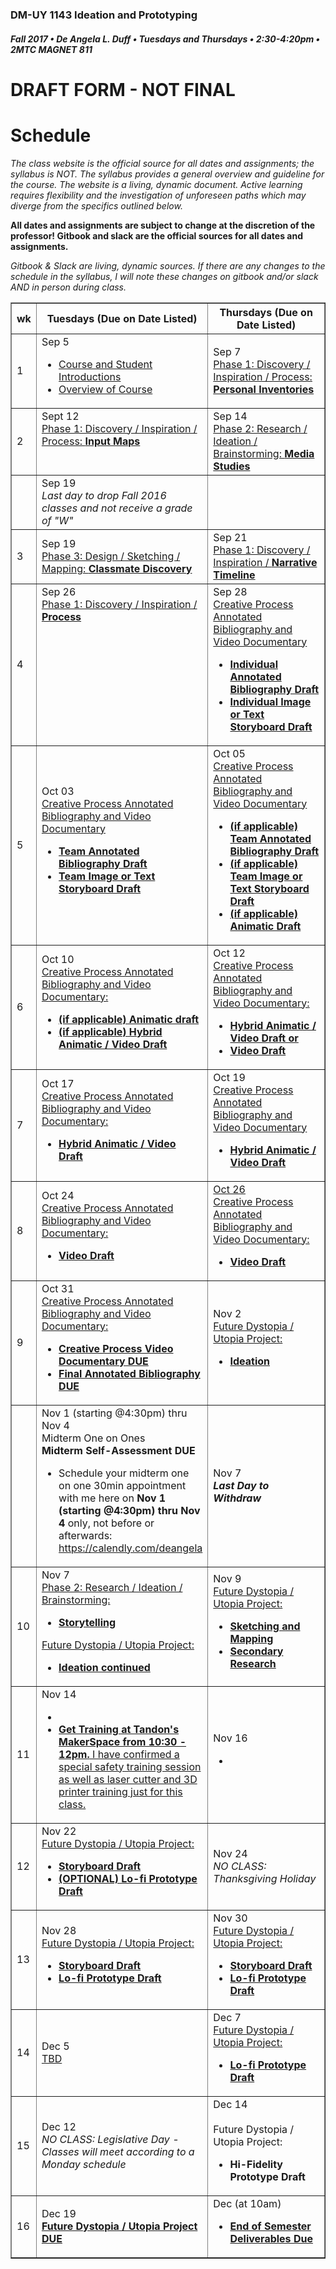 ### DM-UY 1143 Ideation and Prototyping
##### Fall 2017 • De Angela L. Duff • Tuesdays and Thursdays • 2:30-4:20pm • 2MTC MAGNET 811
# DRAFT FORM - NOT FINAL
# Schedule

_The class website is the official source for all dates and assignments; the syllabus is NOT. The syllabus provides a general overview and guideline for the course. The website is a living, dynamic document. Active learning requires flexibility and the investigation of unforeseen paths which may diverge from the specifics outlined below._


**All dates and assignments are subject to change at the discretion of the professor! Gitbook and slack are the official sources for all dates and assignments.**

*Gitbook & Slack are living, dynamic sources. If there are any changes to the schedule in the syllabus, I will note these changes on gitbook and/or slack AND in person during class.*
<table border="1">
<tr>
<th width="4%">wk</th>
<th width="48%">Tuesdays (Due on Date Listed)</th>
<th width="48%">Thursdays (Due on Date Listed)</th>
</tr>
<tr>
<td>1</td>
<td>Sep 5<br><a href="week_1_detail.md">
<ul>
<li>Course and Student Introductions</li>
<li>Overview of Course</li></a></td>
<td>Sep 7<br><a href="week_1_detail.md">Phase 1: Discovery / Inspiration / Process: <strong>Personal Inventories</strong</li></ul></a></td>
</tr>
<tr>
<td>2</td> 
<td valign="top">Sept 12<br><a href="week_2_detail.md">Phase 1: Discovery / Inspiration / Process: <strong>Input Maps</strong></a></td>
<td valign="top">Sep 14<br><a href="week_2_detail.md">Phase 2: Research / Ideation / Brainstorming: <strong>Media Studies</strong></a></td>
</tr>
<tr>
<td><td>Sep 19<br><i>Last day to drop Fall 2016 classes and not receive a grade of "W"</i></td><td></td>
</tr>
<tr>
<td>3</td>    
<td>Sep 19<br><a href="week_3_detail.md">Phase 3: Design / Sketching / Mapping: <strong>Classmate Discovery</strong></a></td>
<td valign="top">Sep 21<br><a href="week_3_detail.md">Phase 1: Discovery / Inspiration / <strong>Narrative Timeline</strong> </a></td>
</tr>
<tr>
<td>4</td>
<td valign="top">Sep 26<br><a href="week_4_detail.md">Phase 1: Discovery / Inspiration / <strong>Process</strong></strong></a></td>
<td>Sep 28<br><a href="week_4_detail.md">Creative Process Annotated Bibliography and Video Documentary <strong>
<ul>
<li>Individual Annotated Bibliography Draft</li>
<li>Individual Image or Text Storyboard Draft</li>
</ul></strong></a></td>
</tr>
<tr>
<td>5</td>
<td>Oct 03<br><a href="week_5_detail.md">Creative Process Annotated Bibliography and Video Documentary <strong>
<ul>
<li>Team Annotated Bibliography Draft</li>
<li>Team Image or Text Storyboard Draft</li>      
</ul></strong></a></td>
<td>Oct 05<br><a href="week_5_detail.md">Creative Process Annotated Bibliography and Video Documentary 
<strong>
<ul>
<li>(if applicable) Team Annotated Bibliography Draft</li>
<li>(if applicable) Team Image or Text Storyboard Draft</li>
<li>(if applicable) Animatic Draft</li>
</ul>
</strong></a></td>
</tr>
<tr>
<td>6</td>    
<td>Oct 10<br><a href="week_6_detail.md">Creative Process Annotated Bibliography and Video Documentary: <strong>
<ul>
<li>(if applicable) Animatic draft</li>
<li>(if applicable) Hybrid Animatic / Video Draft</li>
</ul>
</strong></a></td>
<td>Oct 12<br><a href="week_6_detail.md">Creative Process Annotated Bibliography and Video Documentary: 
<strong>
<ul>
<li>Hybrid Animatic / Video Draft or</li>
<li>Video Draft</li>
</ul>
</strong></a></td>
</tr>
<tr>
<td>7</td>     
<td>Oct 17<br><a href="week_7_detail.md">Creative Process Annotated Bibliography and Video Documentary: 
<strong>
<ul>
<li>Hybrid Animatic / Video Draft</li>
</ul>
</strong></a></td>
<td>Oct 19<br><a href="week_7_detail.md">Creative Process Annotated Bibliography and Video Documentary
<strong>
<ul>
<li>Hybrid Animatic / Video Draft</li>
</ul>
</strong></a></td>
</tr>
<tr>
<td>8</td>     
<td>Oct 24<br><a href="week_8_detail.md">Creative Process Annotated Bibliography and Video Documentary: <strong><ul><li>Video Draft</li></ul></strong></a></td>
<td valign="top"><a href="week_8_detail.md">Oct 26<br>Creative Process Annotated Bibliography and Video Documentary: <strong><ul><li>Video Draft</li></ul></strong></a></td>
</tr> 
<tr>
<td>9</td>      
<td valign="top">Oct 31<br><a href="week_9_detail.md">Creative Process Annotated Bibliography and Video Documentary: 
<strong>
<ul>
<li>Creative Process Video Documentary DUE</li>
<li>Final Annotated Bibliography DUE</li>
</ul></as></td>
<td>Nov 2<br><a href="week_9_detail.md">Future Dystopia / Utopia Project: 
<strong>
<ul>
<li>Ideation</li> 
</ul>
</strong></a></td>
</tr>
<tr>
<td></td><td>Nov 1 (starting @4:30pm) thru Nov 4<br>Midterm One on Ones<br><strong>Midterm Self-Assessment DUE</strong> <ul><li>Schedule your midterm one on one 30min appointment with me here on <strong>Nov 1 (starting @4:30pm) thru Nov 4</strong> only, not before or afterwards: <a href="https://calendly.com/deangela" target="_blank">https://calendly.com/deangela</a></li></ul></td>
<td>Nov 7<br><strong><i>Last Day to Withdraw</i></strong></td>
</tr>
<tr>
<td>10</td>     
<td>Nov 7<br><a href="week_10_detail.md">Phase 2: Research / Ideation / Brainstorming: <ul><li><strong>Storytelling</strong></li></ul>
Future Dystopia / Utopia Project: 
<strong><ul>
<li>Ideation continued</li>     
</ul></strong></a></td>
<td>Nov 9<br><a href="week_10_detail.md">Future Dystopia / Utopia Project: <strong>
<ul>
<li>Sketching and Mapping</li>
<li>Secondary Research</li>
</ul></strong></a></td>
</tr>
<tr>
<td>11</td>   
<td>Nov 14<br>
<a href="week_11_detail.md">
<ul>
<li></li>
<li><strong>Get Training at Tandon's MakerSpace from 10:30 - 12pm.</strong> I have confirmed a special safety training session as well as laser cutter and 3D printer training just for this class.</li></ul></a></td>
<td>Nov 16<br><a href="week_11_detail.md">
<ul>
<li></li>
</ul></a></td>
</tr>
<tr>
<td>12</td>   
<td>Nov 22<br><a href="week_12_detail.md">Future Dystopia / Utopia Project: 
<ul>
<li><strong>Storyboard Draft</li>
<li>(OPTIONAL) Lo-fi Prototype Draft</li>
</ul></strong></a></td>
<td>Nov 24<br><i>NO CLASS: Thanksgiving Holiday</i></td>
</tr>
<tr>
<td>13</td>  
<td>Nov 28<br><a href="week_13_detail.md">Future Dystopia / Utopia Project: 
<strong><ul>
<li><strong>Storyboard Draft</li>
<li>Lo-fi Prototype Draft</li>
</ul></strong></a></td>
<td>Nov 30<br><a href="week_13_detail.md">Future Dystopia / Utopia Project: <strong><ul>
<li><strong>Storyboard Draft</li>
<li>Lo-fi Prototype Draft</li>
</ul></strong></a></td>
</tr>
<tr>
<td>14</td>    
<td>Dec 5<br><a href="week_14_detail.md">TBD</td>
<td>Dec 7<br><a href="week_14_detail.md">Future Dystopia / Utopia Project: <strong><ul>      
<li>Lo-fi Prototype Draft</li>
</ul></strong></a></td>
</tr>
<tr>
<td>15</td>     
<td>Dec 12<br><i>NO CLASS: Legislative Day - Classes will meet according to a Monday schedule</i></td>  
<td>Dec 14<br><br>Future Dystopia / Utopia Project: <ul>
<li><strong>Hi-Fidelity Prototype Draft</strong></li>      
</ul></td>
</tr>
<tr>
<td>16</td>
<td>Dec 19<br><strong><a href="future.md">Future Dystopia / Utopia Project DUE</a></strong> </td>
<td>Dec (at 10am)<strong>
<ul>
<li><a href="https://deangela.gitbooks.io/dm1143-ideation-and-prototyping-fall-2016/content/end-of-semester-deliverables.html">End of Semester Deliverables Due</a></li>
</ul></strong></td>
</tr>
</table>





